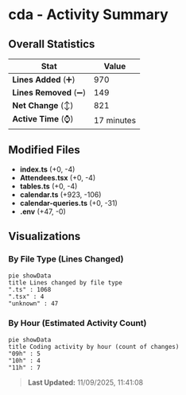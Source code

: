 # cda - Activity Summary 

## Overall Statistics

| Stat                   | Value                                                             |
| ---------------------- | ----------------------------------------------------------------- |
| **Lines Added** (➕)   | 970                                          |
| **Lines Removed** (➖) | 149                                        |
| **Net Change** (↕)    | 821                |
| **Active Time** (⌚)   | 17 minutes |


## Modified Files
- **index.ts** (+0, -4)
- **Attendees.tsx** (+0, -4)
- **tables.ts** (+0, -4)
- **calendar.ts** (+923, -106)
- **calendar-queries.ts** (+0, -31)
- **.env** (+47, -0)

## Visualizations

### By File Type (Lines Changed)

```mermaid
pie showData
title Lines changed by file type
".ts" : 1068
".tsx" : 4
"unknown" : 47
```

### By Hour (Estimated Activity Count)

```mermaid
pie showData
title Coding activity by hour (count of changes)
"09h" : 5
"10h" : 4
"11h" : 7
```


> **Last Updated:** 11/09/2025, 11:41:08